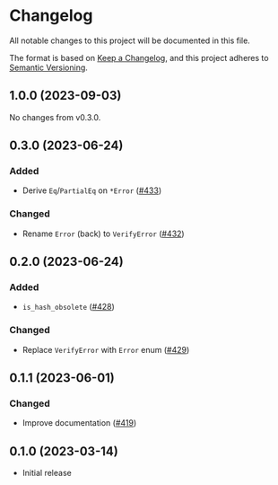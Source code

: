 # Changelog

All notable changes to this project will be documented in this file.

The format is based on [Keep a Changelog](https://keepachangelog.com/en/1.0.0/),
and this project adheres to [Semantic Versioning](https://semver.org/spec/v2.0.0.html).

## 1.0.0 (2023-09-03)

No changes from v0.3.0.

## 0.3.0 (2023-06-24)
### Added
- Derive `Eq`/`PartialEq` on `*Error` ([#433])

### Changed
- Rename `Error` (back) to `VerifyError` ([#432])

[#432]: https://github.com/RustCrypto/password-hashes/pull/432
[#433]: https://github.com/RustCrypto/password-hashes/pull/433

## 0.2.0 (2023-06-24)
### Added
- `is_hash_obsolete` ([#428])

### Changed
- Replace `VerifyError` with `Error` enum ([#429])

[#428]: https://github.com/RustCrypto/password-hashes/pull/428
[#429]: https://github.com/RustCrypto/password-hashes/pull/429

## 0.1.1 (2023-06-01)
### Changed
- Improve documentation ([#419])

[#419]: https://github.com/RustCrypto/password-hashes/pull/419

## 0.1.0 (2023-03-14)
- Initial release
